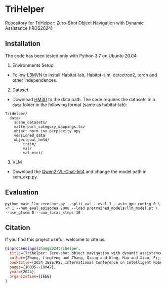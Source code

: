 # TriHelper
Repository for TriHelper: Zero-Shot Object Navigation with Dynamic Assistance (IROS2024)

## Installation
The code has been tested only with Python 3.7 on Ubuntu 20.04.

1. Environments Setup
- Follow [L3MVN](https://raw.githubusercontent.com/ybgdgh/L3MVN/) to install Habitat-lab, Habitat-sim, detectron2, torch and other independences.

2. Dataset
- Download [HM3D](https://aihabitat.org/datasets/hm3d/) to the data path.
The code requires the datasets in a `data` folder in the following format (same as habitat-lab):
```
TriHelper/
  data/
    scene_datasets/
    matterport_category_mappings.tsv
    object_norm_inv_perplexity.npy
    versioned_data
    objectgoal_hm3d/
        train/
        val/
        val_mini/
```

3. VLM
- Download the [Qwen2-VL-Chat-Int4](https://huggingface.co/Qwen/Qwen2-VL-7B-Instruct-GPTQ-Int4) and change the model path in sem_exp.py.

## Evaluation
```
python main_llm_zeroshot.py --split val --eval 1 --auto_gpu_config 0 \
-n 1 --num_eval_episodes 2000 --load pretrained_models/llm_model.pt \
--use_gtsem 0 --num_local_steps 10
```

## Citation
If you find this project useful, welcome to cite us.
```bib
@inproceedings{zhang2024trihelper,
  title={Trihelper: Zero-shot object navigation with dynamic assistance},
  author={Zhang, Lingfeng and Zhang, Qiang and Wang, Hao and Xiao, Erjia and Jiang, Zixuan and Chen, Honglei and Xu, Renjing},
  booktitle={2024 IEEE/RSJ International Conference on Intelligent Robots and Systems (IROS)},
  pages={10035--10042},
  year={2024},
  organization={IEEE}
}
```


